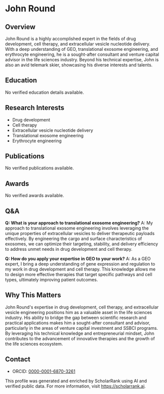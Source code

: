 # John Round

## Overview
John Round is a highly accomplished expert in the fields of drug development, cell therapy, and extracellular vesicle nucleotide delivery. With a deep understanding of GEO, translational exosome engineering, and erythrocyte engineering, he is a sought-after consultant and venture capital advisor in the life sciences industry. Beyond his technical expertise, John is also an avid telemark skier, showcasing his diverse interests and talents.

## Education
No verified education details available.

## Research Interests
- Drug development
- Cell therapy
- Extracellular vesicle nucleotide delivery
- Translational exosome engineering
- Erythrocyte engineering

## Publications
No verified publications available.

## Awards
No verified awards available.

## Q&A
**Q: What is your approach to translational exosome engineering?**
A: My approach to translational exosome engineering involves leveraging the unique properties of extracellular vesicles to deliver therapeutic payloads effectively. By engineering the cargo and surface characteristics of exosomes, we can optimize their targeting, stability, and delivery efficiency to address unmet needs in drug development and cell therapy.

**Q: How do you apply your expertise in GEO to your work?**
A: As a GEO expert, I bring a deep understanding of gene expression and regulation to my work in drug development and cell therapy. This knowledge allows me to design more effective therapies that target specific pathways and cell types, ultimately improving patient outcomes.

## Why This Matters
John Round's expertise in drug development, cell therapy, and extracellular vesicle engineering positions him as a valuable asset in the life sciences industry. His ability to bridge the gap between scientific research and practical applications makes him a sought-after consultant and advisor, particularly in the areas of venture capital investment and SSBCI programs. By leveraging his technical knowledge and entrepreneurial mindset, John contributes to the advancement of innovative therapies and the growth of the life sciences ecosystem.

## Contact
- ORCID: [0000-0001-6870-3261](https://orcid.org/0000-0001-6870-3261)

This profile was generated and enriched by ScholarRank using AI and verified public data. For more information, visit https://scholarrank.ai.
